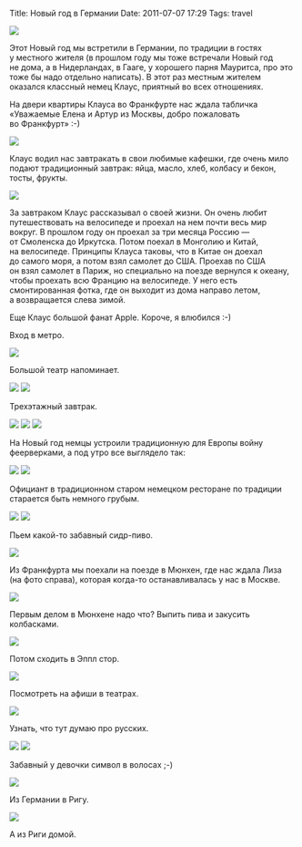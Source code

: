 Title: Новый год в Германии
Date: 2011-07-07 17:29
Tags: travel

<img src="http://img-fotki.yandex.ru/get/5211/arturpaikin.10/0_6e7cd_f00b1a8e_XL">

Этот Новый год мы встретили в Германии, по традиции в гостях у местного жителя (в прошлом году мы тоже встречали Новый год не дома, а в Нидерландах, в Гааге, у хорошего парня Мауритса, про это тоже бы надо отдельно написать). В этот раз местным жителем оказался классный немец Клаус, приятный во всех отношениях.

На двери квартиры Клауса во Франкфурте нас ждала табличка «Уважаемые Елена и Артур из Москвы, добро пожаловать во Франкфурт» :-)

<img src="http://img-fotki.yandex.ru/get/5807/arturpaikin.10/0_6e7c6_312b82ad_XL">

<!--more-->

Клаус водил нас завтракать в свои любимые кафешки, где очень мило подают традиционный завтрак: яйца, масло, хлеб, колбасу и бекон, тосты, фрукты.

<img src="http://img-fotki.yandex.ru/get/4408/arturpaikin.10/0_6e7c8_2a01f6ac_XL">

За завтраком Клаус рассказывал о своей жизни. Он очень любит путешествовать на велосипеде и проехал на нем почти весь мир вокруг. В прошлом году он проехал за три месяца Россию — от Смоленска до Иркутска. Потом поехал в Монголию и Китай, на велосипеде. Принципы Клауса таковы, что в Китае он доехал до самого моря, а потом взял самолет до США. Проехав по США он взял самолет в Париж, но специально на поезде вернулся к океану, чтобы проехать всю Францию на велосипеде. У него есть смонтированная фотка, где он выходит из дома направо летом, а возвращается слева зимой.

Еще Клаус большой фанат Apple. Короче, я влюбился :-)

Вход в метро.

<img src="http://img-fotki.yandex.ru/get/5305/arturpaikin.10/0_6e7c9_a7fdea63_XL">

Большой театр напоминает.

<img src="http://img-fotki.yandex.ru/get/5305/arturpaikin.10/0_6e7cb_ef3e8d36_XL">

<img src="http://img-fotki.yandex.ru/get/5211/arturpaikin.10/0_6e7cd_f00b1a8e_XL">

Трехэтажный завтрак.

<img src="http://img-fotki.yandex.ru/get/5807/arturpaikin.10/0_6e7d2_2c9fe459_XL">

<img src="http://img-fotki.yandex.ru/get/5808/arturpaikin.10/0_6e7d6_5416396a_XL">

<img src="http://img-fotki.yandex.ru/get/5305/arturpaikin.10/0_6e7d5_1ff7c246_XL">

На Новый год немцы устроили традиционную для Европы войну феерверками, а под утро все выглядело так:

<img src="http://img-fotki.yandex.ru/get/5508/arturpaikin.10/0_6e7d8_2358f81_XL">

<img src="http://img-fotki.yandex.ru/get/5409/arturpaikin.10/0_6e7d7_5ec3bef4_XL">

Официант в традиционном старом немецком ресторане по традиции старается быть немного грубым.

<img src="http://img-fotki.yandex.ru/get/5507/arturpaikin.10/0_6e7db_f1072a4a_XL">

<img src="http://img-fotki.yandex.ru/get/5707/arturpaikin.10/0_6e7d9_495dbc2e_XL">

Пьем какой-то забавный сидр-пиво.

<img src="http://img-fotki.yandex.ru/get/5011/arturpaikin.10/0_6e7dc_db1f7ea7_XL">

Из Франкфурта мы поехали на поезде в Мюнхен, где нас ждала Лиза (на фото справа), которая когда-то останавливалась у нас в Москве.

<img src="http://img-fotki.yandex.ru/get/5010/arturpaikin.10/0_6e7c2_bd536_XL">

Первым делом в Мюнхене надо что? Выпить пива и закусить колбасками.

<img src="http://img-fotki.yandex.ru/get/4912/arturpaikin.10/0_6e7dd_8bba2704_XL">

Потом сходить в Эппл стор.

<img src="http://img-fotki.yandex.ru/get/4407/arturpaikin.10/0_6e7e1_c34a8b5b_XL">

Посмотреть на афиши в театрах.

<img src="http://img-fotki.yandex.ru/get/5708/arturpaikin.10/0_6e7de_6f1135cc_XL">

Узнать, что тут думаю про русских.

<img src="http://img-fotki.yandex.ru/get/5211/arturpaikin.10/0_6e7e3_df5bf6b0_XL">

<img src="http://img-fotki.yandex.ru/get/5708/arturpaikin.10/0_6e7e6_c31a92f1_XL">

Забавный у девочки символ в волосах ;-)

<img src="http://img-fotki.yandex.ru/get/4516/arturpaikin.10/0_6e7e7_afcb93d2_XL">

Из Германии в Ригу.

<img src="http://img-fotki.yandex.ru/get/4704/arturpaikin.10/0_6e7e9_5c21a2c8_XL">

А из Риги домой.